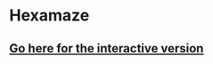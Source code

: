 # Hexamaze

## [Go here for the interactive version](https://ktane.timwi.de/HTML/Hexamaze%20interactive%20(samfundev).html)